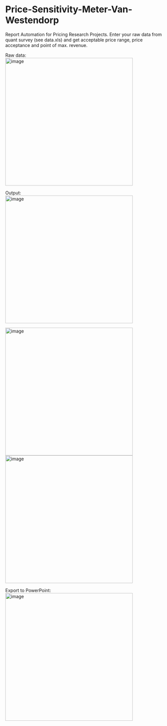 # Price-Sensitivity-Meter-Van-Westendorp
Report Automation for Pricing Research Projects. Enter your raw data from quant survey (see data.xls) and get acceptable price range, price acceptance and point of max. revenue.

Raw data:
<br>
<img width="400" alt="image" src="https://user-images.githubusercontent.com/86619579/160295015-d152f0b2-8d4f-43ac-b2f4-54c497cdfed8.png">

Output:
<br>
<img width="400" alt="image" src="https://user-images.githubusercontent.com/86619579/160295047-1a29d27a-8938-476f-ae33-b762fee2be8c.png">

<img width="400" alt="image" src="https://user-images.githubusercontent.com/86619579/160295049-525d73d0-3f26-43a1-a748-174991ebbd45.png">

<img width="400" alt="image" src="https://user-images.githubusercontent.com/86619579/160295052-236aafaa-3cf1-41ba-90e0-24e82eab5eba.png">

Export to PowerPoint:
<br>
<img width="400" alt="image" src="https://user-images.githubusercontent.com/86619579/160295063-8332d30a-096f-460b-a080-5e2b77d27b46.png">
